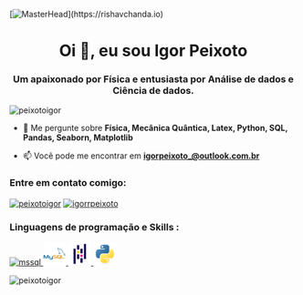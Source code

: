 [![MasterHead](https://1.bp.blogspot.com/-7A4WynwLsM...)](https://rishavchanda.io)
<h1 align="center">Oi 👋, eu sou Igor Peixoto</h1>
<h3 align="center">Um apaixonado por Física e entusiasta por Análise de dados e Ciência de dados.</h3>

<p align="left"> <img src="https://komarev.com/ghpvc/?username=peixotoigor&label=Profile%20views&color=0e75b6&style=flat" alt="peixotoigor" /> </p>

- 💬 Me pergunte sobre **Física, Mecânica Quântica, Latex, Python, SQL, Pandas, Seaborn, Matplotlib**

- 📫 Você pode me encontrar em **igorpeixoto_@outlook.com.br**

<h3 align="left"> Entre em contato comigo:</h3>
<p align="left">
<a href="https://linkedin.com/in/peixotoigor" target="blank"><img align="center" src="https://raw.githubusercontent.com/rahuldkjain/github-profile-readme-generator/master/src/images/icons/Social/linked-in-alt.svg" alt="peixotoigor" height="30" width="40" /></a>
<a href="https://instagram.com/igorrpeixoto" target="blank"><img align="center" src="https://raw.githubusercontent.com/rahuldkjain/github-profile-readme-generator/master/src/images/icons/Social/instagram.svg" alt="igorrpeixoto" height="30" width="40" /></a>
</p>

<h3 align="left">Linguagens de programação e Skills :</h3>
<p align="left"> <a href="https://www.microsoft.com/en-us/sql-server" target="_blank" rel="noreferrer"> <img src="https://www.svgrepo.com/show/303229/microsoft-sql-server-logo.svg" alt="mssql" width="40" height="40"/> </a> <a href="https://www.mysql.com/" target="_blank" rel="noreferrer"> <img src="https://raw.githubusercontent.com/devicons/devicon/master/icons/mysql/mysql-original-wordmark.svg" alt="mysql" width="40" height="40"/> </a> <a href="https://pandas.pydata.org/" target="_blank" rel="noreferrer"> <img src="https://raw.githubusercontent.com/devicons/devicon/2ae2a900d2f041da66e950e4d48052658d850630/icons/pandas/pandas-original.svg" alt="pandas" width="40" height="40"/> </a> <a href="https://www.python.org" target="_blank" rel="noreferrer"> <img src="https://raw.githubusercontent.com/devicons/devicon/master/icons/python/python-original.svg" alt="python" width="40" height="40"/> </a> </p>

<p><img align="center" src="https://github-readme-stats.vercel.app/api/top-langs?username=peixotoigor&show_icons=true&locale=en&layout=compact" alt="peixotoigor" /></p>
